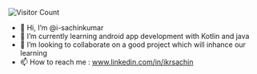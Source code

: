 
![Visitor Count](https://profile-counter.glitch.me/{i-sachinkumar}/count.svg)

<!-- ![image title](https://rushter.com/counter.svg) -->


- 👋 Hi, I’m @i-sachinkumar
- 🌱 I’m currently learning android app development with Kotlin and java
- 💞️ I’m looking to collaborate on a good  project which will inhance our learning
- 📫 How to reach me : www.linkedin.com/in/ikrsachin

<!---
i-sachinkumar/i-sachinkumar is a ✨ special ✨ repository because its `README.md` (this file) appears on your GitHub profile.
You can click the Preview link to take a look at your changes.
--->
